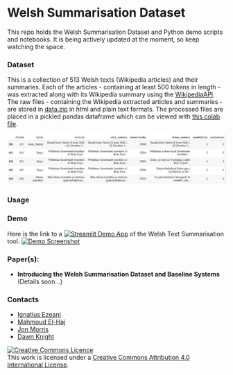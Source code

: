 # Welsh Summarisation Dataset
This repo holds the Welsh Summarisation Dataset and Python demo scripts and notebooks. It is being actively updated at the moment, so keep watching the space.

### Dataset
This is a collection of 513 Welsh texts (Wikipedia articles) and their summaries. Each of the articles - containing at least 500 tokens in length - was extracted along with its Wikipedia summary using the [WikipediaAPI](https://pypi.org/project/Wikipedia-API/). The raw files - containing the Wikipedia extracted articles and summaries - are stored in [data.zip](data.zip) in html and plain text formats. The processed files are placed in a pickled pandas dataframe which can be viewed with [this colab file](dataset.ipynb).

![Dataset Screenshot](https://github.com/UCREL/welsh-summarisation-dataset/blob/main/img/dataset_screenshot.JPG?raw=true)
### Usage

### Demo
Here is the link to a [![Streamlit Demo App](https://static.streamlit.io/badges/streamlit_badge_black_white.svg)](https://share.streamlit.io/ignatiusezeani/welsh-text-summarizer/main/streamlit/app.py) of the Welsh Text Summarisation tool.
[![Demo Screenshot](./img/demo_screenshot.JPG)](https://share.streamlit.io/ignatiusezeani/welsh-text-summarizer/main/streamlit/app.py)


### Paper(s):
- **Introducing the Welsh Summarisation Dataset and Baseline Systems** (Details soon...)


### Contacts
- [Ignatius Ezeani](https://github.com/IgnatiusEzeani)
- [Mahmoud El-Haj](https://github.com/drelhaj)
- [Jon Morris](https://github.com/jonmorris83)
- [Dawn Knight](https://github.com/DawnKnight-Cardiff)

<a rel="license" href="http://creativecommons.org/licenses/by/4.0/"><img alt="Creative Commons Licence" style="border-width:0" src="https://i.creativecommons.org/l/by/4.0/88x31.png" /></a><br />This work is licensed under a <a rel="license" href="http://creativecommons.org/licenses/by/4.0/">Creative Commons Attribution 4.0 International License</a>.
